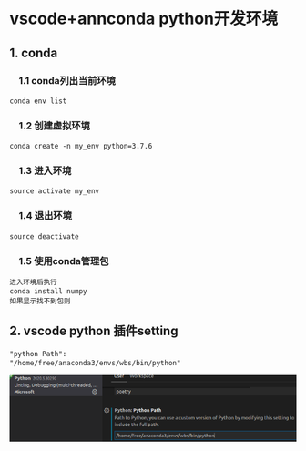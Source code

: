 # vscode+annconda python开发环境
## 1. conda
### &ensp;&ensp;1.1 conda列出当前环境
    conda env list

### &ensp;&ensp;1.2 创建虚拟环境
    conda create -n my_env python=3.7.6

### &ensp;&ensp;1.3 进入环境
    source activate my_env

### &ensp;&ensp;1.4 退出环境
    source deactivate

### &ensp;&ensp;1.5 使用conda管理包
    进入环境后执行
    conda install numpy
    如果显示找不到包则

## 2. vscode python 插件setting

    "python Path": 
    "/home/free/anaconda3/envs/wbs/bin/python"

![python-path.png](/pic/python-path.png)

